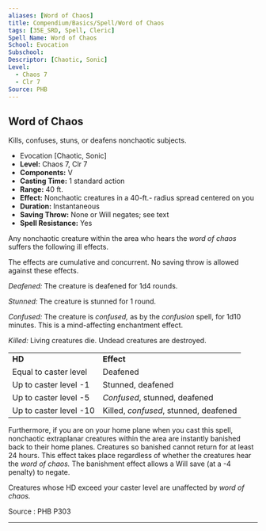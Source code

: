 ```yaml
---
aliases: [Word of Chaos]
title: Compendium/Basics/Spell/Word of Chaos
tags: [35E_SRD, Spell, Cleric]
Spell Name: Word of Chaos
School: Evocation
Subschool: 
Descriptor: [Chaotic, Sonic]
Level:
  - Chaos 7
  - Clr 7
Source: PHB
---
```



## Word of Chaos

Kills, confuses, stuns, or deafens nonchaotic subjects.

*   Evocation [Chaotic, Sonic]
*   **Level:** Chaos 7, Clr 7
*   **Components:** V
*   **Casting Time:** 1 standard action
*   **Range:** 40 ft.
*   **Effect:** Nonchaotic creatures in a 40-ft.- radius spread centered on you
*   **Duration:** Instantaneous
*   **Saving Throw:** None or Will negates; see text
*   **Spell Resistance:** Yes

<p>Any nonchaotic creature within the area who hears the <i>word of chaos</i> suffers the following ill effects.</p><p>The effects are cumulative and concurrent. No saving throw is allowed against these effects.</p><p><i>Deafened:</i> The creature is deafened for 1d4 rounds.</p><p><i>Stunned:</i> The creature is stunned for 1 round.</p><p><i>Confused:</i> The creature is <i>confused,</i> as by the <i>confusion</i> spell, for 1d10 minutes. This is a mind-affecting enchantment effect.</p><p><i>Killed:</i> Living creatures die. Undead creatures are destroyed.</p><table> <tr decoration="underline"> <td> <b>HD</b> </td> <td> <b>Effect</b> </td> </tr> <tr> <td> Equal to caster level </td> <td> Deafened </td> </tr> <tr> <td> Up to caster level -1 </td> <td> Stunned, deafened </td> </tr> <tr> <td> Up to caster level -5 </td> <td> <i>Confused</i>, stunned, deafened </td> </tr> <tr> <td> Up to caster level -10 </td> <td> Killed, <i>confused</i>, stunned, deafened </td> </tr> </table><p>Furthermore, if you are on your home plane when you cast this spell, nonchaotic extraplanar creatures within the area are instantly banished back to their home planes. Creatures so banished cannot return for at least 24 hours. This effect takes place regardless of whether the creatures hear the <i>word of chaos.</i> The banishment effect allows a Will save (at a -4 penalty) to negate.</p><p>Creatures whose HD exceed your caster level are unaffected by <i>word of chaos.</i></p>

Source : PHB P303

---
